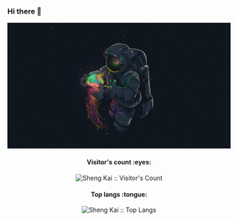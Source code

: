 ### Hi there 👋

<p align="center"><img src="https://github.com/ShenggKai/ShenggKai/blob/master/1033740.jpg" width="800"/></p>

<h4 align="center">Visitor's count :eyes:</h4>

<p align="center"><img src="https://profile-counter.glitch.me/{ShenggKai}/count.svg" alt="Sheng Kai :: Visitor's Count" /></p>

<h4 align="center">Top langs :tongue:</h4>

<p align="center"><img src="https://github-readme-stats.vercel.app/api/top-langs/?username=ShenggKai&langs_count=10&theme=tokyonight&layout=compact" alt="Sheng Kai :: Top Langs" /></p>
